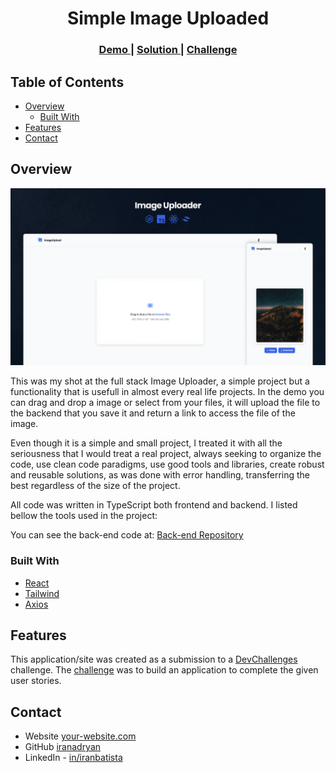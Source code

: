 <!-- Please update value in the {}  -->

<h1 align="center">Simple Image Uploaded</h1>

<div align="center">
  <h3>
    <a href="https://dc-image-uploader-fe.onrender.com">
      Demo
    </a>
    <span> | </span>
    <a href="https://devchallenges.io/solution/31368">
      Solution
    </a>
    <span> | </span>
    <a href="https://devchallenges.io/challenge/image-upload-app">
      Challenge
    </a>
  </h3>
</div>

<!-- TABLE OF CONTENTS -->

## Table of Contents

- [Overview](#overview)
  - [Built With](#built-with)
- [Features](#features)
- [Contact](#contact)

<!-- OVERVIEW -->

## Overview

![screenshot](/cover.png)

This was my shot at the full stack Image Uploader, a simple project but a functionality that is usefull in almost every real life projects. In the demo you can drag and drop a image or select from your files, it will upload the file to the backend that you save it and return a link to access the file of the image.

Even though it is a simple and small project, I treated it with all the seriousness that I would treat a real project, always seeking to organize the code, use clean code paradigms, use good tools and libraries, create robust and reusable solutions, as was done with error handling, transferring the best regardless of the size of the project.

All code was written in TypeScript both frontend and backend. I listed bellow the tools used in the project:

You can see the back-end code at: [Back-end Repository](https://github.com/iranadryan/dc-image-uploader-api)

### Built With

- [React](https://reactjs.org/)
- [Tailwind](https://tailwindcss.com/)
- [Axios](https://axios-http.com/)

## Features

This application/site was created as a submission to a [DevChallenges](https://devchallenges.io/challenges) challenge. The [challenge](https://devchallenges.io/challenge/image-upload-app) was to build an application to complete the given user stories.

## Contact

- Website [your-website.com](https://{your-web-site-link})
- GitHub [iranadryan](https://github.com/iranadryan)
- LinkedIn - [in/iranbatista](https://www.linkedin.com/in/iranbatista)
